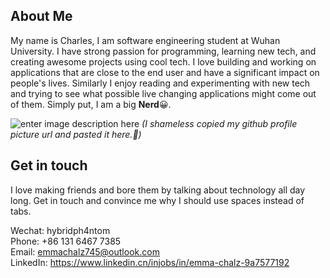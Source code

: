 ## About Me

My name is Charles, I am software engineering student at Wuhan University. I have strong passion for programming, learning new tech, and creating awesome projects using cool tech. I love building and working on applications that are close to the end user and have a significant impact on people's lives. Similarly I enjoy reading and experimenting with new tech and trying to see what possible live changing applications might come out of them. Simply put, I am a big **Nerd**😀.

![enter image description here](https://avatars.githubusercontent.com/u/46445613?v=4)
_(I shameless copied my github profile picture url and pasted it here.🤭)_

## Get in touch

I love making friends and bore them by talking about technology all day long. Get in touch and convince me why I should use spaces instead of tabs.

Wechat: hybridph4ntom\
Phone: +86 131 6467 7385\
Email: emmachalz745@outlook.com\
LinkedIn: https://www.linkedin.cn/injobs/in/emma-chalz-9a7577192
